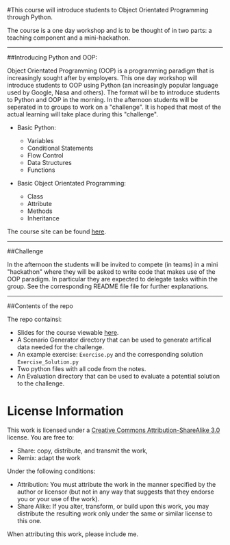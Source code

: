 #This course will introduce students to Object Orientated Programming through Python.

The course is a one day workshop and is to be thought of in two parts: a teaching component and a mini-hackathon.

---

##Introducing Python and OOP:

Object Orientated Programming (OOP) is a programming paradigm that is increasingly sought after by employers. This one day workshop will introduce students to OOP using Python (an increasingly popular language used by Google, Nasa and others). The format will be to introduce students to Python and OOP in the morning. In the afternoon students will be seperated in to groups to work on a "challenge". It is hoped that most of the actual learning will take place during this "challenge".

- Basic Python:

    - Variables
    - Conditional Statements
    - Flow Control
    - Data Structures
    - Functions

- Basic Object Orientated Programming:

    - Class
    - Attribute
    - Methods
    - Inheritance

The course site can be found [here](http://www.vincent-knight.com/teaching/introtooop/).

---

##Challenge

In the afternoon the students will be invited to compete (in teams) in a mini "hackathon" where they will be asked to write code that makes use of the OOP paradigm. In particular they are expected to delegate tasks within the group. See the corresponding README file file for further explanations.


---

##Contents of the repo

The repo containsi:

- Slides for the course viewable [here](http://http://drvinceknight.github.com/Intro_to_Object_Orientated_Programming_With_Python).
- A Scenario Generator directory that can be used to generate artifical data needed for the challenge.
- An example exercise: `Exercise.py` and the corresponding solution `Exercise_Solution.py`
- Two python files with all code from the notes.
- An Evaluation directory that can be used to evaluate a potential solution to the challenge.


# License Information #
This work is licensed under a [Creative Commons Attribution-ShareAlike 3.0](http://creativecommons.org/licenses/by-sa/3.0/us/) license.  You are free to:

* Share: copy, distribute, and transmit the work,
* Remix: adapt the work

Under the following conditions:

* Attribution: You must attribute the work in the manner specified by the author or licensor (but not in any way that suggests that they endorse you or your use of the work).
* Share Alike: If you alter, transform, or build upon this work, you may distribute the resulting work only under the same or similar license to this one.

When attributing this work, please include me.

